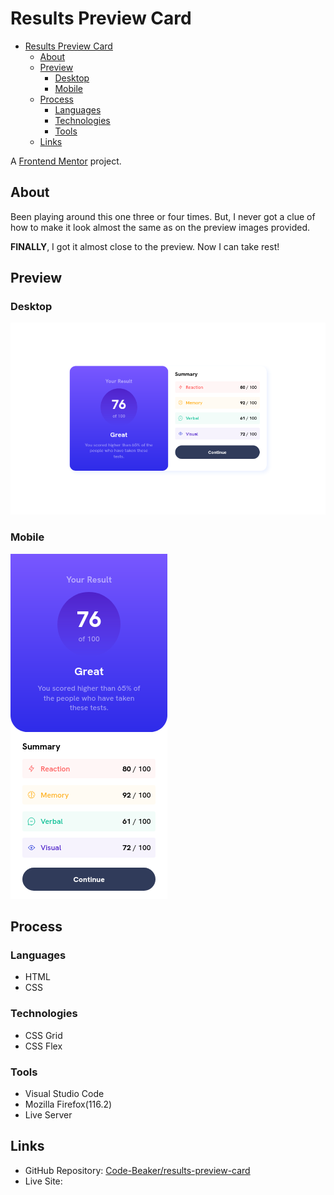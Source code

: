 # Results Preview Card

- [Results Preview Card](#results-preview-card)
  - [About](#about)
  - [Preview](#preview)
    - [Desktop](#desktop)
    - [Mobile](#mobile)
  - [Process](#process)
    - [Languages](#languages)
    - [Technologies](#technologies)
    - [Tools](#tools)
  - [Links](#links)

A [Frontend Mentor](https://www.frontendmentor.io) project.

## About

Been playing around this one three or four times. But, I never got a clue of how to make it look almost the same as on the preview images provided.

**FINALLY**, I got it almost close to the preview. Now I can take rest!

## Preview

### Desktop

![Desktop Preview](preview/preview-desktop.png)

### Mobile

![Mobile Preview](preview/preview-mobile.png)

## Process

### Languages

- HTML
- CSS

### Technologies

- CSS Grid
- CSS Flex

### Tools

- Visual Studio Code
- Mozilla Firefox(116.2)
- Live Server

## Links

- GitHub Repository: [Code-Beaker/results-preview-card](https://github.com/Code-Beaker/results-preview-card)
- Live Site:
